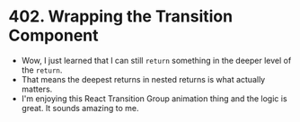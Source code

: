 # 402. Wrapping the Transition Component
- Wow, I just learned that I can still `return` something in the deeper level of the `return`.
- That means the deepest returns in nested returns is what actually matters.
- I'm enjoying this React Transition Group animation thing and the logic is great. It sounds amazing to me. 